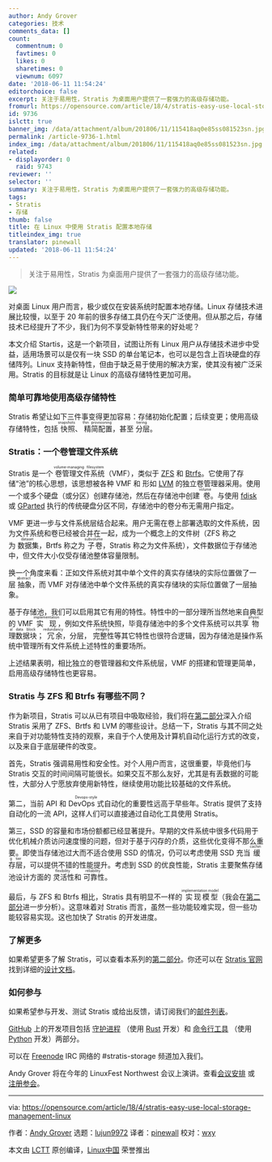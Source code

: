 ```yaml
---
author: Andy Grover
categories: 技术
comments_data: []
count:
  commentnum: 0
  favtimes: 0
  likes: 0
  sharetimes: 0
  viewnum: 6097
date: '2018-06-11 11:54:24'
editorchoice: false
excerpt: 关注于易用性，Stratis 为桌面用户提供了一套强力的高级存储功能。
fromurl: https://opensource.com/article/18/4/stratis-easy-use-local-storage-management-linux
id: 9736
islctt: true
banner_img: /data/attachment/album/201806/11/115418aq0e85ss081523sn.jpg
permalink: /article-9736-1.html
index_img: /data/attachment/album/201806/11/115418aq0e85ss081523sn.jpg.thumb.jpg
related:
- displayorder: 0
  raid: 9743
reviewer: ''
selector: ''
summary: 关注于易用性，Stratis 为桌面用户提供了一套强力的高级存储功能。
tags:
- Stratis
- 存储
thumb: false
title: 在 Linux 中使用 Stratis 配置本地存储
titleindex_img: true
translator: pinewall
updated: '2018-06-11 11:54:24'
---
```



> 
> 关注于易用性，Stratis 为桌面用户提供了一套强力的高级存储功能。
> 
> 
> 


![](/data/attachment/album/201806/11/115418aq0e85ss081523sn.jpg)


对桌面 Linux 用户而言，极少或仅在安装系统时配置本地存储。Linux 存储技术进展比较慢，以至于 20 年前的很多存储工具仍在今天广泛使用。但从那之后，存储技术已经提升了不少，我们为何不享受新特性带来的好处呢？


本文介绍 Startis，这是一个新项目，试图让所有 Linux 用户从存储技术进步中受益，适用场景可以是仅有一块 SSD 的单台笔记本，也可以是包含上百块硬盘的存储阵列。Linux 支持新特性，但由于缺乏易于使用的解决方案，使其没有被广泛采用。Stratis 的目标就是让 Linux 的高级存储特性更加可用。


### 简单可靠地使用高级存储特性


Stratis 希望让如下三件事变得更加容易：存储初始化配置；后续变更；使用高级存储特性，包括<ruby> 快照 <rt>  snapshots </rt></ruby>、<ruby> 精简配置 <rt>  thin provisioning </rt></ruby>，甚至<ruby> 分层 <rt>  tiering </rt></ruby>。


### Stratis：一个卷管理文件系统


Stratis 是一个<ruby> 卷管理文件系统 <rt>  volume-managing filesystem </rt></ruby>（VMF），类似于 [ZFS](https://en.wikipedia.org/wiki/ZFS) 和 [Btrfs](https://en.wikipedia.org/wiki/Btrfs)。它使用了存储“池”的核心思想，该思想被各种 VMF 和 形如 [LVM](https://en.wikipedia.org/wiki/Logical_Volume_Manager_(Linux)) 的独立卷管理器采用。使用一个或多个硬盘（或分区）创建存储池，然后在存储池中创建<ruby> 卷 <rt>  volume </rt></ruby>。与使用 [fdisk](https://en.wikipedia.org/wiki/Fdisk) 或 [GParted](https://gparted.org/) 执行的传统硬盘分区不同，存储池中的卷分布无需用户指定。


VMF 更进一步与文件系统层结合起来。用户无需在卷上部署选取的文件系统，因为文件系统和卷已经被合并在一起，成为一个概念上的文件树（ZFS 称之为<ruby> 数据集 <rt>  dataset </rt></ruby>，Brtfs 称之为<ruby> 子卷 <rt>  subvolume </rt></ruby>，Stratis 称之为文件系统），文件数据位于存储池中，但文件大小仅受存储池整体容量限制。


换一个角度来看：正如文件系统对其中单个文件的真实存储块的实际位置做了一层<ruby> 抽象 <rt>  abstract </rt></ruby>，而 VMF 对存储池中单个文件系统的真实存储块的实际位置做了一层抽象。


基于存储池，我们可以启用其它有用的特性。特性中的一部分理所当然地来自典型的 VMF <ruby> 实现 <rt>  implementation </rt></ruby>，例如文件系统快照，毕竟存储池中的多个文件系统可以共享<ruby> 物理数据块 <rt>  physical data block </rt></ruby>；<ruby> 冗余 <rt>  redundancy </rt></ruby>，分层，<ruby> 完整性 <rt>  integrity </rt></ruby>等其它特性也很符合逻辑，因为存储池是操作系统中管理所有文件系统上述特性的重要场所。


上述结果表明，相比独立的卷管理器和文件系统层，VMF 的搭建和管理更简单，启用高级存储特性也更容易。


### Stratis 与 ZFS 和 Btrfs 有哪些不同？


作为新项目，Stratis 可以从已有项目中吸取经验，我们将在[第二部分](https://opensource.com/article/18/4/stratis-lessons-learned)深入介绍 Stratis 采用了 ZFS、Brtfs 和 LVM 的哪些设计。总结一下，Stratis 与其不同之处来自于对功能特性支持的观察，来自于个人使用及计算机自动化运行方式的改变，以及来自于底层硬件的改变。


首先，Stratis 强调易用性和安全性。对个人用户而言，这很重要，毕竟他们与 Stratis 交互的时间间隔可能很长。如果交互不那么友好，尤其是有丢数据的可能性，大部分人宁愿放弃使用新特性，继续使用功能比较基础的文件系统。


第二，当前 API 和 <ruby> DevOps 式 <rt>  Devops-style </rt></ruby>自动化的重要性远高于早些年。Stratis 提供了支持自动化的一流 API，这样人们可以直接通过自动化工具使用 Stratis。


第三，SSD 的容量和市场份额都已经显著提升。早期的文件系统中很多代码用于优化机械介质访问速度慢的问题，但对于基于闪存的介质，这些优化变得不那么重要。即使当存储池过大而不适合使用 SSD 的情况，仍可以考虑使用 SSD 充当<ruby> 缓存层 <rt>  caching tier </rt></ruby>，可以提供不错的性能提升。考虑到 SSD 的优良性能，Stratis 主要聚焦存储池设计方面的<ruby> 灵活性 <rt>  flexibility </rt></ruby>和<ruby> 可靠性 <rt>  reliability </rt></ruby>。


最后，与 ZFS 和 Btrfs 相比，Stratis 具有明显不一样的<ruby> 实现模型 <rt>  implementation model </rt></ruby>（我会在[第二部分](https://opensource.com/article/18/4/stratis-lessons-learned)进一步分析）。这意味着对 Stratis 而言，虽然一些功能较难实现，但一些功能较容易实现。这也加快了 Stratis 的开发进度。


### 了解更多


如果希望更多了解 Stratis，可以查看本系列的[第二部分](https://opensource.com/article/18/4/stratis-lessons-learned)。你还可以在 [Stratis 官网](https://stratis-storage.github.io/) 找到详细的[设计文档](https://stratis-storage.github.io/StratisSoftwareDesign.pdf)。


### 如何参与


如果希望参与开发、测试 Stratis 或给出反馈，请订阅我们的[邮件列表](https://lists.fedoraproject.org/admin/lists/stratis-devel.lists.fedorahosted.org/)。


[GitHub](https://github.com/stratis-storage/) 上的开发项目包括 [守护进程](https://github.com/stratis-storage/stratisd) （使用 [Rust](https://www.rust-lang.org/) 开发）和 [命令行工具](https://github.com/stratis-storage/stratis-cli) （使用 [Python](https://www.python.org/) 开发）两部分。


可以在 [Freenode](https://freenode.net/) IRC 网络的 #stratis-storage 频道加入我们。


Andy Grover 将在今年的 LinuxFest Northwest 会议上演讲。查看[会议安排](https://www.linuxfestnorthwest.org/conferences/lfnw18) 或 [注册参会](https://www.linuxfestnorthwest.org/conferences/lfnw18/register/new)。




---


via: <https://opensource.com/article/18/4/stratis-easy-use-local-storage-management-linux>


作者：[Andy Grover](https://opensource.com/users/agrover) 选题：[lujun9972](https://github.com/lujun9972) 译者：[pinewall](https://github.com/pinewall) 校对：[wxy](https://github.com/wxy)


本文由 [LCTT](https://github.com/LCTT/TranslateProject) 原创编译，[Linux中国](https://linux.cn/) 荣誉推出